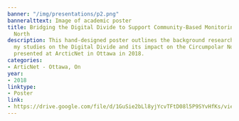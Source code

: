 ```yaml
---
banner: "/img/presentations/p2.png"
banneralttext: Image of academic poster
title: Bridging the Digital Divide to Support Community-Based Monitoring in the Circumpolar
  North
description: This hand-designed poster outlines the background research required for
  my studies on the Digital Divide and its impact on the Circumpolar North. It was
  presented at ArcticNet in Ottawa in 2018.
categories:
- ArticNet - Ottawa, On
year:
- 2018
linktype:
- Poster
link:
- https://drive.google.com/file/d/1GuSie2bLl8yjYcvTFtD08l5P9SYvHfKs/view?usp=sharing
---
```

